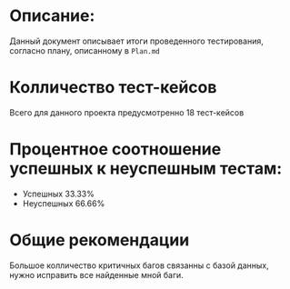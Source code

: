 # Описание:
Данный документ описывает итоги проведенного тестирования, согласно плану, описанному в ```Plan.md```
# Колличество тест-кейсов
Всего для данного проекта предусмотренно 18 тест-кейсов
# Процентное соотношение успешных к неуспешным тестам:
- Успешных 33.33%
- Неуспешных 66.66%
# Общие рекомендации
Большое колличество критичных багов связанны с базой данных, нужно исправить все найденные мной баги.